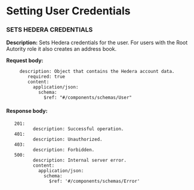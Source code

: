 # Setting User Credentials

### SETS HEDERA CREDENTIALS

**Description:** Sets Hedera credentials for the user. For users with the Root Autority role it also creates an address book.

**Request body:**

```
     description: Object that contains the Hedera account data.
        required: true
        content:
          application/json:
            schema:
              $ref: "#/components/schemas/User"
```

#### Response body:

```
   201:
          description: Successful operation.
   401:
          description: Unauthorized.
   403:
          description: Forbidden.
   500:
          description: Internal server error.
          content:
            application/json:
              schema:
                $ref: '#/components/schemas/Error'
```
